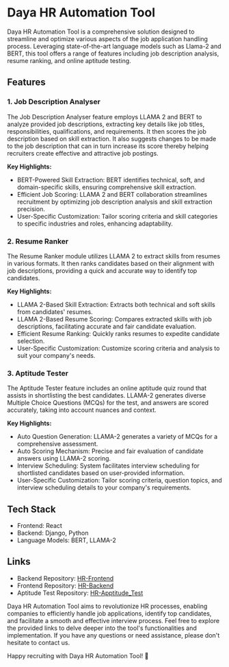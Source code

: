 # Daya HR Automation Tool

Daya HR Automation Tool is a comprehensive solution designed to streamline and optimize various aspects of the job application handling process. Leveraging state-of-the-art language models such as Llama-2 and BERT, this tool offers a range of features including job description analysis, resume ranking, and online aptitude testing.

## Features

### 1. Job Description Analyser

The Job Description Analyser feature employs LLAMA 2 and BERT to analyze provided job descriptions, extracting key details like job titles, responsibilities, qualifications, and requirements. It then scores the job description based on skill extraction. It also suggests changes to be made to the job description that can in turn increase its score thereby helping recruiters create effective and attractive job postings.

**Key Highlights:**
- BERT-Powered Skill Extraction: BERT identifies technical, soft, and domain-specific skills, ensuring comprehensive skill extraction.
- Efficient Job Scoring: LLAMA 2 and BERT collaboration streamlines recruitment by optimizing job description analysis and skill extraction precision.
- User-Specific Customization: Tailor scoring criteria and skill categories to specific industries and roles, enhancing adaptability.

### 2. Resume Ranker

The Resume Ranker module utilizes LLAMA 2 to extract skills from resumes in various formats. It then ranks candidates based on their alignment with job descriptions, providing a quick and accurate way to identify top candidates.

**Key Highlights:**
- LLAMA 2-Based Skill Extraction: Extracts both technical and soft skills from candidates' resumes.
- LLAMA 2-Based Resume Scoring: Compares extracted skills with job descriptions, facilitating accurate and fair candidate evaluation.
- Efficient Resume Ranking: Quickly ranks resumes to expedite candidate selection.
- User-Specific Customization: Customize scoring criteria and analysis to suit your company's needs.

### 3. Aptitude Tester

The Aptitude Tester feature includes an online aptitude quiz round that assists in shortlisting the best candidates. LLAMA-2 generates diverse Multiple Choice Questions (MCQs) for the test, and answers are scored accurately, taking into account nuances and context.

**Key Highlights:**
- Auto Question Generation: LLAMA-2 generates a variety of MCQs for a comprehensive assessment.
- Auto Scoring Mechanism: Precise and fair evaluation of candidate answers using LLAMA-2 scoring.
- Interview Scheduling: System facilitates interview scheduling for shortlisted candidates based on user-provided information.
- User-Specific Customization: Tailor scoring criteria, question topics, and interview scheduling details to your company's requirements.

## Tech Stack

- Frontend: React
- Backend: Django, Python
- Language Models: BERT, LLAMA-2

## Links

- Backend Repository: [HR-Frontend](https://github.com/FAHADPN/HR-API)
- Frontend Repository: [HR-Backend](https://github.com/4N1Z/HR-Optimization-Tool)
- Aptitude Test Repository: [HR-Apptitude_Test](https://github.com/aswnss-m/apptitude_test)

Daya HR Automation Tool aims to revolutionize HR processes, enabling companies to efficiently handle job applications, identify top candidates, and facilitate a smooth and effective interview process. Feel free to explore the provided links to delve deeper into the tool's functionalities and implementation. If you have any questions or need assistance, please don't hesitate to contact us.

Happy recruiting with Daya HR Automation Tool! 🚀
